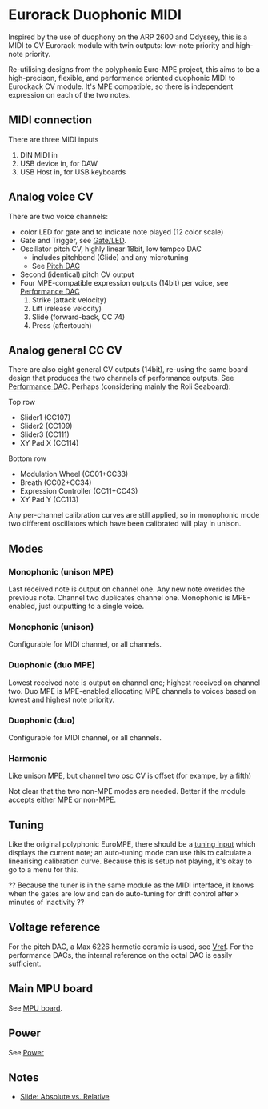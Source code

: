 # Eurorack Duophonic MIDI

Inspired by the use of duophony on the ARP 2600 and Odyssey,
this is a MIDI to CV Eurorack module
with twin outputs:
low-note priority and high-note priority.

Re-utilising designs from the polyphonic Euro-MPE project,
this aims to be a high-precison, flexible, and performance oriented
duophonic MIDI to Eurockack CV module.
It's MPE compatible, so there is independent expression on each of the two notes.

## MIDI connection

There are three MIDI inputs

1. DIN MIDI in
2. USB device in, for DAW
3. USB Host in, for USB keyboards

## Analog voice CV

There are two voice channels:

- color LED for gate and to indicate note played (12 color scale)
- Gate and Trigger, see [Gate/LED](./Gate-LED.md).
- Oscillator pitch CV, highly linear 18bit, low tempco DAC
  - includes pitchbend (Glide) and any microtuning
  - See [Pitch DAC](./pitch-dac.md)
- Second (identical) pitch CV output
- Four MPE-compatible expression outputs (14bit) per voice, see [Performance DAC](./performance-dac.md)
    1. Strike (attack velocity)
    2. Lift (release velocity)
    3. Slide (forward-back, CC 74)
    4. Press (aftertouch)

## Analog general CC CV

There are also eight general CV outputs (14bit), re-using the same board design that produces the two channels of performance outputs. See [Performance DAC](performance-dac.md). Perhaps (considering mainly the Roli Seaboard):

Top row

- Slider1 (CC107)
- Slider2 (CC109)
- Slider3 (CC111)
- XY Pad X (CC114)

Bottom row

- Modulation Wheel (CC01+CC33)
- Breath (CC02+CC34)
- Expression Controller (CC11+CC43)
- XY Pad Y (CC113)

Any per-channel calibration curves are still applied, so in monophonic mode two different oscillators which have been calibrated will play in unison.

## Modes

### Monophonic (unison MPE)

Last received note is output on channel one. Any new note overides the previous note.  Channel two duplicates channel one.
Monophonic is MPE-enabled, just outputting to a single voice.

### Monophonic (unison)

Configurable for MIDI channel, or all channels.

### Duophonic (duo MPE)

Lowest received note is output on channel one; highest received on channel two. Duo MPE is MPE-enabled,allocating MPE channels to voices based on lowest and highest note priority.

### Duophonic (duo)

Configurable for MIDI channel, or all channels.

### Harmonic

Like unison MPE, but channel two osc CV is offset (for exampe, by a fifth)

Not clear that the two non-MPE modes are needed. Better if the module accepts either MPE or non-MPE.

## Tuning

Like the original polyphonic EuroMPE, there should be a [tuning input](./calibration.md) which displays the current note; an auto-tuning mode can use this to calculate a linearising calibration curve. Because this is setup not playing, it's okay to go to a menu for this.

?? Because the tuner is in the same module as the MIDI interface, it knows when the gates are low and can do auto-tuning for drift control after x minutes of inactivity ??

## Voltage reference

For the pitch DAC, a Max 6226 hermetic ceramic is used, see [Vref](./voltage-ref-MAX6226.md).
For the performance DACs, the internal reference on the octal DAC is easily sufficient.

## Main MPU board

See [MPU board](./MPU-board.md).

## Power

See [Power](./Power.md)

## Notes

- [Slide: Absolute vs. Relative](https://support.roli.com/support/solutions/articles/36000025050-slide-absolute-vs-relative)
